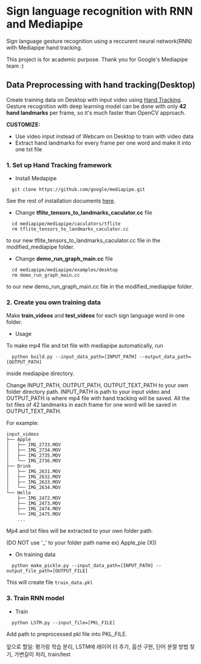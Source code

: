 # Sign language recognition with RNN and Mediapipe
Sign language gesture recognition using a reccurent neural network(RNN) with Mediapipe hand tracking. 

This project is for academic purpose. Thank you for Google's Mediapipe team :)

## Data Preprocessing with hand tracking(Desktop)
Create training data on Desktop with input video using [Hand Tracking](https://github.com/google/mediapipe/blob/master/mediapipe/docs/hand_tracking_mobile_gpu.md).
Gesture recognition with deep learning model can be done with only **42 hand landmarks** per frame, so it's much faster than OpenCV approach.

**CUSTOMIZE:**
- Use video input instead of Webcam on Desktop to train with video data
- Extract hand landmarks for every frame per one word and make it into one txt file

### 1. Set up Hand Tracking framework
* Install Medapipe
```shell
  git clone https://github.com/google/mediapipe.git
```
See the rest of installation documents [here](https://mediapipe.readthedocs.io/en/latest/install.html).
* Change **tflite_tensors_to_landmarks_caculator.cc** file
```shell
  cd mediapipe/mediapipe/caculators/tflite
  rm tflite_tensors_to_landmarks_caculator.cc
```
to our new tflite_tensors_to_landmarks_caculator.cc file in the modified_mediapipe folder.

* Change **demo_run_graph_main.cc** file 
```shell
  cd mediapipe/mediapipe/examples/desktop
  rm demo_run_graph_main.cc
```
to our new demo_run_graph_main.cc file in the modified_mediapipe folder.

### 2. Create you own training data
Make **train_videos** and **test_videos** for each sign language word in one folder. 
* Usage

To make mp4 file and txt file with mediapipe automatically, run
```shell
  python build.py --input_data_path=[INPUT_PATH] --output_data_path=[OUTPUT_PATH]
```
inside mediapipe directory.

Change INPUT_PATH, OUTPUT_PATH, OUTPUT_TEXT_PATH to your own folder directory path. INPUT_PATH is path to your input video and OUTPUT_PATH is where mp4 file with hand tracking will be saved. All the txt files of 42 landmarks in each frame for one word will be saved in OUTPUT_TEXT_PATH. 

For example:
```shell
input_videos
├── Apple
│   ├── IMG_2733.MOV
│   ├── IMG_2734.MOV
│   ├── IMG_2735.MOV
│   └── IMG_2736.MOV
├── Drink
│   ├── IMG_2631.MOV
│   ├── IMG_2632.MOV
│   ├── IMG_2633.MOV
│   └── IMG_2634.MOV
└── Hello
    ├── IMG_2472.MOV
    ├── IMG_2473.MOV
    ├── IMG_2474.MOV
    └── IMG_2475.MOV
    ...
```
Mp4 and txt files will be extracted to your own folder path. 

(DO NOT use '_' to your folder path name ex) Apple_pie (X))

* On training data
```shell
  python make_pickle.py --input_data_path=[INPUT_PATH] --output_file_path=[OUTPUT_FILE]
```
This will create file `train_data.pkl`

### 3. Train RNN model

* Train
```shell
  python LSTM.py --input_file=[PKL_FILE]
```
Add path to preprocessed pkl file into PKL_FILE.


앞으로 할일: 평가랑 학습 분리, LSTM에 레이어 더 추가, 옵션 구현, 단어 분절 방법 찾기, 가변길이 처리, train/test 








